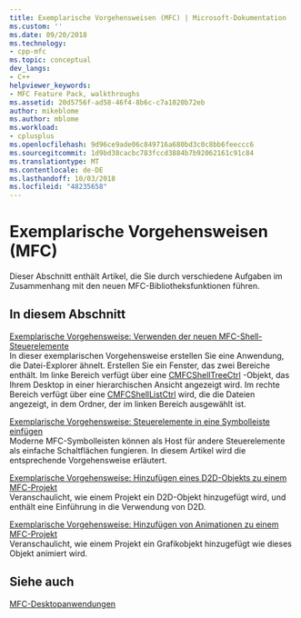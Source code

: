 ```yaml
---
title: Exemplarische Vorgehensweisen (MFC) | Microsoft-Dokumentation
ms.custom: ''
ms.date: 09/20/2018
ms.technology:
- cpp-mfc
ms.topic: conceptual
dev_langs:
- C++
helpviewer_keywords:
- MFC Feature Pack, walkthroughs
ms.assetid: 20d5756f-ad58-46f4-8b6c-c7a1020b72eb
author: mikeblome
ms.author: mblome
ms.workload:
- cplusplus
ms.openlocfilehash: 9d96ce9ade06c849716a680bd3c0c8bb6feeccc6
ms.sourcegitcommit: 1d9bd38cacbc783fccd3884b7b92062161c91c84
ms.translationtype: MT
ms.contentlocale: de-DE
ms.lasthandoff: 10/03/2018
ms.locfileid: "48235658"
---
```

# <a name="walkthroughs-mfc"></a>Exemplarische Vorgehensweisen (MFC)

Dieser Abschnitt enthält Artikel, die Sie durch verschiedene Aufgaben im Zusammenhang mit den neuen MFC-Bibliotheksfunktionen führen.

## <a name="in-this-section"></a>In diesem Abschnitt

[Exemplarische Vorgehensweise: Verwenden der neuen MFC-Shell-Steuerelemente](../mfc/walkthrough-using-the-new-mfc-shell-controls.md)<br/>
In dieser exemplarischen Vorgehensweise erstellen Sie eine Anwendung, die Datei-Explorer ähnelt. Erstellen Sie ein Fenster, das zwei Bereiche enthält. Im linke Bereich verfügt über eine [CMFCShellTreeCtrl](../mfc/reference/cmfcshelltreectrl-class.md) -Objekt, das Ihrem Desktop in einer hierarchischen Ansicht angezeigt wird. Im rechte Bereich verfügt über eine [CMFCShellListCtrl](../mfc/reference/cmfcshelllistctrl-class.md) wird, die die Dateien angezeigt, in dem Ordner, der im linken Bereich ausgewählt ist.

[Exemplarische Vorgehensweise: Steuerelemente in eine Symbolleiste einfügen](../mfc/walkthrough-putting-controls-on-toolbars.md)<br/>
Moderne MFC-Symbolleisten können als Host für andere Steuerelemente als einfache Schaltflächen fungieren. In diesem Artikel wird die entsprechende Vorgehensweise erläutert.

[Exemplarische Vorgehensweise: Hinzufügen eines D2D-Objekts zu einem MFC-Projekt](../mfc/walkthrough-adding-a-d2d-object-to-an-mfc-project.md)<br/>
Veranschaulicht, wie einem Projekt ein D2D-Objekt hinzugefügt wird, und enthält eine Einführung in die Verwendung von D2D.

[Exemplarische Vorgehensweise: Hinzufügen von Animationen zu einem MFC-Projekt](../mfc/walkthrough-adding-animation-to-an-mfc-project.md)<br/>
Veranschaulicht, wie einem Projekt ein Grafikobjekt hinzugefügt wie dieses Objekt animiert wird.

## <a name="see-also"></a>Siehe auch

[MFC-Desktopanwendungen](../mfc/mfc-desktop-applications.md)
